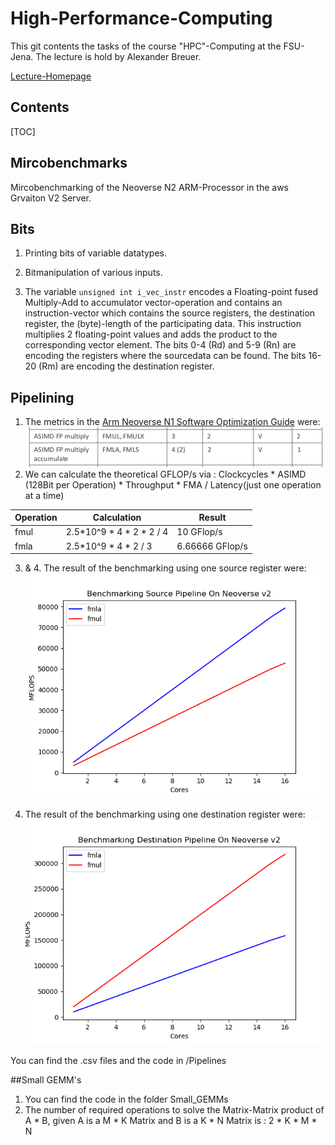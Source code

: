 # High-Performance-Computing
This git contents the tasks of the course "HPC"-Computing at the FSU-Jena.
The lecture is hold by Alexander Breuer.


[Lecture-Homepage](https://scalable.uni-jena.de/opt/hpc/index.html)


## Contents

[TOC]

## Mircobenchmarks
Mircobenchmarking of the Neoverse N2 ARM-Processor in the aws Grvaiton V2 Server.


## Bits
1. Printing bits of variable datatypes.

2. Bitmanipulation of various inputs.

3. The variable `unsigned int i_vec_instr` encodes a Floating-point fused Multiply-Add to accumulator vector-operation and contains an instruction-vector which contains the source registers, the destination register, the (byte)-length of the participating data.
This instruction multiplies 2 floating-point values and adds the product to the corresponding vector element. The bits 0-4 (Rd) and 5-9 (Rn) are encoding the registers where the sourcedata can be found. The bits 16-20 (Rm) are encoding the destination register.

## Pipelining
1. The metrics in the [Arm Neoverse N1 Software Optimization Guide](https://developer.arm.com/documentation/swog309707/a) were:
![alt text](https://github.com/Jolles-workm8/HPC/blob/main/Pipelining/fmla_fmul.png)
2. We can calculate the theoretical GFLOP/s via : Clockcycles * ASIMD (128Bit per Operation) * Throughput * FMA / Latency(just one operation at a time)

Operation | Calculation | Result
--- | --- | ---
fmul       | 2.5*10^9 * 4 * 2 * 2 / 4 | 10 GFlop/s      
fmla       | 2.5*10^9 * 4 * 2 / 3     | 6.66666 GFlop/s

3. & 4. The result of the benchmarking using one source register were:
  ![alt text](https://github.com/Jolles-workm8/HPC/blob/main/Pipelining/fmul_fmla_src.png)

5. The result of the benchmarking using one destination register were:
  ![alt text](https://github.com/Jolles-workm8/HPC/blob/main/Pipelining/fmul_fmla_dst.png)

You can find the .csv files and the code in /Pipelines

##Small GEMM's
1. You can find the code in the folder Small_GEMMs
2. The number of required operations to solve the Matrix-Matrix product of A * B, given A is a M * K Matrix and B is a K * N Matrix is : 
   2 * K * M * N 
